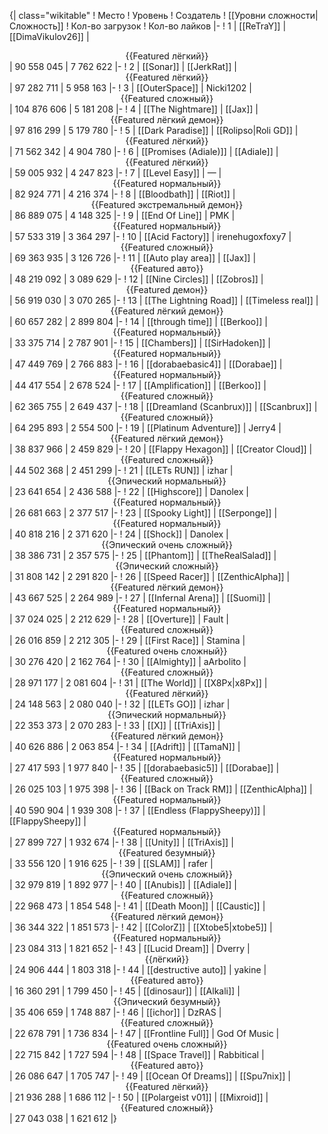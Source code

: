 {| class="wikitable"
! Место
! Уровень
! Создатель
! [[Уровни сложности|Сложность]]
! Кол-во загрузок
! Кол-во лайков
|-
! 1
| [[ReTraY]]
| [[DimaVikulov26]]
| <center>{{Featured лёгкий}}</center>
| 90 558 045
| 7 762 622
|-
! 2
| [[Sonar]]
| [[JerkRat]]
| <center>{{Featured лёгкий}}</center>
| 97 282 711
| 5 958 163
|-
! 3
| [[OuterSpace]]
| Nicki1202
| <center>{{Featured сложный}}</center>
| 104 876 606
| 5 181 208
|-
! 4
| [[The Nightmare]]
| [[Jax]]
| <center>{{Featured лёгкий демон}}</center>
| 97 816 299
| 5 179 780
|-
! 5
| [[Dark Paradise]]
| [[Rolipso|Roli GD]]
| <center>{{Featured лёгкий}}</center>
| 71 562 342
| 4 904 780
|-
! 6
| [[Promises (Adiale)]]
| [[Adiale]]
| <center>{{Featured лёгкий}}</center>
| 59 005 932
| 4 247 823
|-
! 7
| [[Level Easy]]
| —
| <center>{{Featured нормальный}}</center>
| 82 924 771
| 4 216 374
|-
! 8
| [[Bloodbath]]
| [[Riot]]
| <center>{{Featured экстремальный демон}}</center>
| 86 889 075
| 4 148 325
|-
! 9
| [[End Of Line]]
| PMK
| <center>{{Featured нормальный}}</center>
| 57 533 319
| 3 364 297
|-
! 10
| [[Acid Factory]]
| irenehugoxfoxy7
| <center>{{Featured сложный}}</center>
| 69 363 935
| 3 126 726
|-
! 11
| [[Auto play area]]
| [[Jax]]
| <center>{{Featured авто}}</center>
| 48 219 092
| 3 089 629
|-
! 12
| [[Nine Circles]]
| [[Zobros]]
| <center>{{Featured демон}}</center>
| 56 919 030
| 3 070 265
|-
! 13
| [[The Lightning Road]]
| [[Timeless real]]
| <center>{{Featured лёгкий демон}}</center>
| 60 657 282
| 2 899 804
|-
! 14
| [[through time]]
| [[Berkoo]]
| <center>{{Featured нормальный}}</center>
| 33 375 714
| 2 787 901
|-
! 15
| [[Chambers]]
| [[SirHadoken]]
| <center>{{Featured нормальный}}</center>
| 47 449 769
| 2 766 883
|-
! 16
| [[dorabaebasic4]]
| [[Dorabae]]
| <center>{{Featured нормальный}}</center>
| 44 417 554
| 2 678 524
|-
! 17
| [[Amplification]]
| [[Berkoo]]
| <center>{{Featured сложный}}</center>
| 62 365 755
| 2 649 437
|-
! 18
| [[Dreamland (Scanbrux)]]
| [[Scanbrux]]
| <center>{{Featured сложный}}</center>
| 64 295 893
| 2 554 500
|-
! 19
| [[Platinum Adventure]]
| Jerry4
| <center>{{Featured лёгкий демон}}</center>
| 38 837 966
| 2 459 829
|-
! 20
| [[Flappy Hexagon]]
| [[Creator Cloud]]
| <center>{{Featured сложный}}</center>
| 44 502 368
| 2 451 299
|-
! 21
| [[LETs  RUN]]
| izhar
| <center>{{Эпический нормальный}}</center>
| 23 641 654
| 2 436 588
|-
! 22
| [[Highscore]]
| Danolex
| <center>{{Featured нормальный}}</center>
| 26 681 663
| 2 377 517
|-
! 23
| [[Spooky Light]]
| [[Serponge]]
| <center>{{Featured нормальный}}</center>
| 40 818 216
| 2 371 620
|-
! 24
| [[Shock]]
| Danolex
| <center>{{Эпический очень сложный}}</center>
| 38 386 731
| 2 357 575
|-
! 25
| [[Phantom]]
| [[TheRealSalad]]
| <center>{{Эпический сложный}}</center>
| 31 808 142
| 2 291 820
|-
! 26
| [[Speed Racer]]
| [[ZenthicAlpha]]
| <center>{{Featured лёгкий демон}}</center>
| 43 667 525
| 2 264 989
|-
! 27
| [[Infernal Arena]]
| [[Suomi]]
| <center>{{Featured нормальный}}</center>
| 37 024 025
| 2 212 629
|-
! 28
| [[Overture]]
| Fault
| <center>{{Featured сложный}}</center>
| 26 016 859
| 2 212 305
|-
! 29
| [[First Race]]
| Stamina
| <center>{{Featured очень сложный}}</center>
| 30 276 420
| 2 162 764
|-
! 30
| [[Almighty]]
| aArbolito
| <center>{{Featured сложный}}</center>
| 28 971 177
| 2 081 604
|-
! 31
| [[The World]]
| [[X8Px|x8Px]]
| <center>{{Featured лёгкий}}</center>
| 24 148 563
| 2 080 040
|-
! 32
| [[LETs GO]]
| izhar
| <center>{{Эпический нормальный}}</center>
| 22 353 373
| 2 070 283
|-
! 33
| [[X]]
| [[TriAxis]]
| <center>{{Featured лёгкий демон}}</center>
| 40 626 886
| 2 063 854
|-
! 34
| [[Adrift]]
| [[TamaN]]
| <center>{{Featured нормальный}}</center>
| 27 417 593
| 1 977 840
|-
! 35
| [[dorabaebasic5]]
| [[Dorabae]]
| <center>{{Featured сложный}}</center>
| 26 025 103
| 1 975 398
|-
! 36
| [[Back on Track RM]]
| [[ZenthicAlpha]]
| <center>{{Featured нормальный}}</center>
| 40 590 904
| 1 939 308
|-
! 37
| [[Endless (FlappySheepy)]]
| [[FlappySheepy]]
| <center>{{Featured нормальный}}</center>
| 27 899 727
| 1 932 674
|-
! 38
| [[Unity]]
| [[TriAxis]]
| <center>{{Featured безумный}}</center>
| 33 556 120
| 1 916 625
|-
! 39
| [[SLAM]]
| rafer
| <center>{{Эпический очень сложный}}</center>
| 32 979 819
| 1 892 977
|-
! 40
| [[Anubis]]
| [[Adiale]]
| <center>{{Featured сложный}}</center>
| 22 968 473
| 1 854 548
|-
! 41
| [[Death Moon]]
| [[Caustic]]
| <center>{{Featured лёгкий демон}}</center>
| 36 344 322
| 1 851 573
|-
! 42
| [[ColorZ]]
| [[Xtobe5|xtobe5]]
| <center>{{Featured нормальный}}</center>
| 23 084 313
| 1 821 652
|-
! 43
| [[Lucid Dream]]
| Dverry
| <center>{{лёгкий}}</center>
| 24 906 444
| 1 803 318
|-
! 44
| [[destructive auto]]
| yakine
| <center>{{Featured авто}}</center>
| 16 360 291
| 1 799 450
|-
! 45
| [[dinosaur]]
| [[Alkali]]
| <center>{{Эпический безумный}}</center>
| 35 406 659
| 1 748 887
|-
! 46
| [[ichor]]
| DzRAS
| <center>{{Featured сложный}}</center>
| 22 678 791
| 1 736 834
|-
! 47
| [[Frontline Full]]
| God Of Music
| <center>{{Featured очень сложный}}</center>
| 22 715 842
| 1 727 594
|-
! 48
| [[Space Travel]]
| Rabbitical
| <center>{{Featured авто}}</center>
| 26 086 647
| 1 705 747
|-
! 49
| [[Ocean Of Dreams]]
| [[Spu7nix]]
| <center>{{Featured лёгкий}}</center>
| 21 936 288
| 1 686 112
|-
! 50
| [[Polargeist v01]]
| [[Mixroid]]
| <center>{{Featured сложный}}</center>
| 27 043 038
| 1 621 612
|}